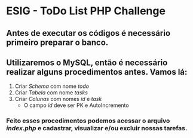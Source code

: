 # ESIG - ToDo List PHP Challenge

## Antes de executar os códigos é necessário primeiro preparar o banco.
##  Utilizaremos o MySQL, então é necessário realizar alguns procedimentos antes. Vamos lá:
1. Criar *Schema* com nome *todo*
2. Criar *Tabela* com nome *tasks*
3. Criar *Colunas* com nomes *id* e *task*
    * O campo *id* deve ser PK e AutoIncremento

### Feito esses procedimentos podemos acessar o arquivo *index.php* e cadastrar, visualizar e/ou excluir nossas tarefas.
